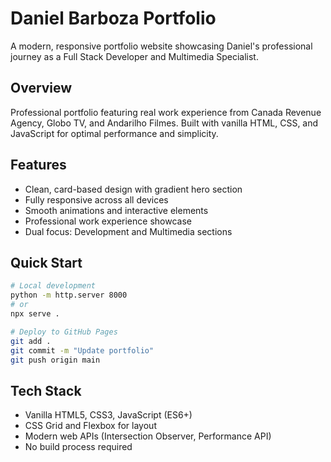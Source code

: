 # Daniel Barboza Portfolio

A modern, responsive portfolio website showcasing Daniel's professional journey as a Full Stack Developer and Multimedia Specialist.

## Overview

Professional portfolio featuring real work experience from Canada Revenue Agency, Globo TV, and Andarilho Filmes. Built with vanilla HTML, CSS, and JavaScript for optimal performance and simplicity.

## Features

- Clean, card-based design with gradient hero section
- Fully responsive across all devices
- Smooth animations and interactive elements
- Professional work experience showcase
- Dual focus: Development and Multimedia sections

## Quick Start

```bash
# Local development
python -m http.server 8000
# or
npx serve .

# Deploy to GitHub Pages
git add .
git commit -m "Update portfolio"
git push origin main
```

## Tech Stack

- Vanilla HTML5, CSS3, JavaScript (ES6+)
- CSS Grid and Flexbox for layout
- Modern web APIs (Intersection Observer, Performance API)
- No build process required
